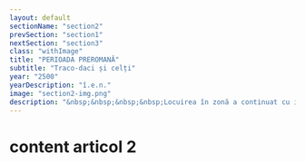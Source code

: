 ```yaml
---
layout: default
sectionName: "section2"
prevSection: "section1"
nextSection: "section3"
class: "withImage"
title: "PERIOADA PREROMANĂ"
subtitle: "Traco-daci și celți"
year: "2500"
yearDescription: "î.e.n."
image: "section2-img.png"
description: "&nbsp;&nbsp;&nbsp;&nbsp;Locuirea în zonă a continuat cu intermitențe în epoca bronzului și a fierului, de atunci existând urme ale <em>traco-dacilor și celților.</br></em>&nbsp;&nbsp;&nbsp;&nbsp;Pe măsura dezvoltării unei economii bazate pe creșterea vitelor mari în Câmpia Pannoniei, a sporit importanța comerțului cu sare dinspre Câmpia Transilvaniei. Două căi majore, una nord-sud și alta est-vest se încrucișau în dreptul vadului de sub promontoriul de deal, numit azi <em>Cetățuie.</em>"
---
```


# content articol 2
